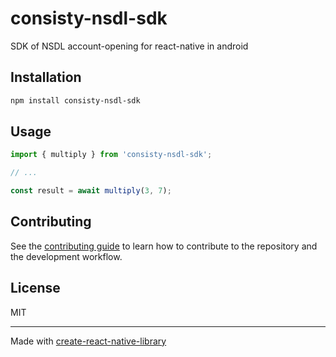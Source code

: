 # consisty-nsdl-sdk

SDK of NSDL account-opening for react-native in android

## Installation

```sh
npm install consisty-nsdl-sdk
```

## Usage


```js
import { multiply } from 'consisty-nsdl-sdk';

// ...

const result = await multiply(3, 7);
```


## Contributing

See the [contributing guide](CONTRIBUTING.md) to learn how to contribute to the repository and the development workflow.

## License

MIT

---

Made with [create-react-native-library](https://github.com/callstack/react-native-builder-bob)

